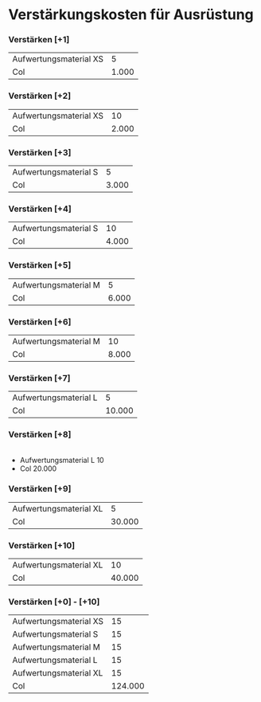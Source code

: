 # Verstärkungskosten für Ausrüstung

### Verstärken [+1]
 |                          |         |
 |--------------------------|---------|
 | Aufwertungsmaterial XS   |       5 |
 | Col                      |   1.000 |

### Verstärken [+2]
 |                          |         |
 |--------------------------|---------|
 | Aufwertungsmaterial XS   |      10 |
 | Col                      |   2.000 |

### Verstärken [+3]
 |                          |         |
 |--------------------------|---------|
 | Aufwertungsmaterial S    |       5 |
 | Col                      |   3.000 |

### Verstärken [+4]
 |                          |         |
 |--------------------------|---------|
 | Aufwertungsmaterial S    |      10 |
 | Col                      |   4.000 |

### Verstärken [+5]
 |                          |         |
 |--------------------------|---------|
 | Aufwertungsmaterial M    |       5 |
 | Col                      |   6.000 |

### Verstärken [+6]
 |                          |         |
 |--------------------------|---------|
 | Aufwertungsmaterial M    |      10 |
 | Col                      |   8.000 |

### Verstärken [+7]
 |                          |         |
 |--------------------------|---------|
 | Aufwertungsmaterial L    |       5 |
 | Col                      |  10.000 |

### Verstärken [+8]
 |                          |         |
 |--------------------------|---------|
- Aufwertungsmaterial L        10
- Col                      20.000

### Verstärken [+9]
 |                          |         |
 |--------------------------|---------|
 | Aufwertungsmaterial XL   |       5 |
 | Col                      |  30.000 |

### Verstärken [+10]
 |                          |         |
 |--------------------------|---------|
 | Aufwertungsmaterial XL   |      10 |
 | Col                      |  40.000 |

### Verstärken [+0] - [+10]
 |                          |         |
 |--------------------------|---------|
 | Aufwertungsmaterial XS   |      15 |
 | Aufwertungsmaterial  S   |      15 |
 | Aufwertungsmaterial  M   |      15 |
 | Aufwertungsmaterial  L   |      15 |
 | Aufwertungsmaterial XL   |      15 |
 | Col                      | 124.000 |
